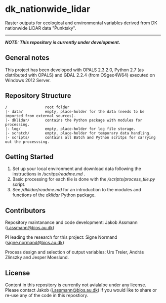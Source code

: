 # dk_nationwide_lidar
Raster outputs for ecological and environmental variables derived from DK nationwide LiDAR data "Punktsky".

---
__*NOTE: This repository is currently under development.*__

## General notes
This project has been developed with OPALS 2.3.2.0, Python 2.7 (as distributed with OPALS) and GDAL 2.2.4 (from OSgeo4W64) executed on Windows 2012 Server. 

## Repository Structure
```
/                 root folder
|- data/          empty, place-holder for the data (needs to be imported from external sources).
|- dklidar/       contains the Python package with modules for processing.
|- log/           empty, place-holder for log file storage.
|- scratch/       empty, place-holder for temporary data handling.
|- scripts/       contains all Batch and Python scritps for carrying out the processsing.
```
## Getting Started
1. Set up your local environment and download data following the instructions in  */scritps/readme.md* .
2. Basic processing for each tile is done with the */scripts/process_tile.py* script.
3. See */dklidar/readme.md* for an introduction to the modules and functions of the *dklidar* Python package.

## Contributors
Repository maintanance and code development: Jakob Assmann (j.assmann@bios.au.dk)

PI leading the research for this project: Signe Normand (signe.normand@bios.au.dk)

Process design and selection of output variables: Urs Treier, Andràs Zlinszky and Jesper Moeslund.

## License
Content in this repository is currently not avialalbe under any license. Please contact Jakob (j.assmann@bios.au.dk) if you would like to share or re-use any of the code in this repostiory. 

